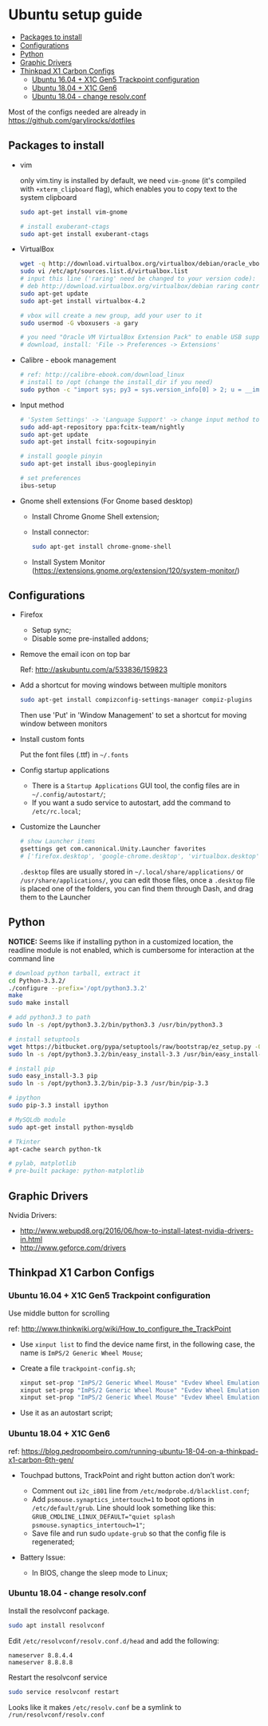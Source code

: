 # Ubuntu setup guide

- [Packages to install](#packages-to-install)
- [Configurations](#configurations)
- [Python](#python)
- [Graphic Drivers](#graphic-drivers)
- [Thinkpad X1 Carbon Configs](#thinkpad-x1-carbon-configs)
  - [Ubuntu 16.04 + X1C Gen5 Trackpoint configuration](#ubuntu-1604--x1c-gen5-trackpoint-configuration)
  - [Ubuntu 18.04 + X1C Gen6](#ubuntu-1804--x1c-gen6)
  - [Ubuntu 18.04 - change resolv.conf](#ubuntu-1804---change-resolvconf)

Most of the configs needed are already in https://github.com/garylirocks/dotfiles

## Packages to install

- vim

  only vim.tiny is installed by default, we need `vim-gnome` (it's compiled with `+xterm_clipboard` flag), which enables you to copy text to the system clipboard

  ```sh
  sudo apt-get install vim-gnome

  # install exuberant-ctags
  sudo apt-get install exuberant-ctags
  ```

- VirtualBox

  ```sh
  wget -q http://download.virtualbox.org/virtualbox/debian/oracle_vbox.asc -O- | sudo apt-key add -
  sudo vi /etc/apt/sources.list.d/virtualbox.list
  # input this line ('raring' need be changed to your version code):
  # deb http://download.virtualbox.org/virtualbox/debian raring contrib
  sudo apt-get update
  sudo apt-get install virtualbox-4.2

  # vbox will create a new group, add your user to it
  sudo usermod -G vboxusers -a gary

  # you need "Oracle VM VirtualBox Extension Pack" to enable USB support in guest OS
  # download, install: 'File -> Preferences -> Extensions'
  ```

- Calibre - ebook management

  ```sh
  # ref: http://calibre-ebook.com/download_linux
  # install to /opt (change the install_dir if you need)
  sudo python -c "import sys; py3 = sys.version_info[0] > 2; u = __import__('urllib.request' if py3 else 'urllib', fromlist=1); exec(u.urlopen('http://status.calibre-ebook.com/linux_installer').read()); main(install_dir='/opt')"
  ```

- Input method

  ```sh
  # 'System Settings' -> 'Language Support' -> change input method to 'fcitx'
  sudo add-apt-repository ppa:fcitx-team/nightly
  sudo apt-get update
  sudo apt-get install fcitx-sogoupinyin

  # install google pinyin
  sudo apt-get install ibus-googlepinyin

  # set preferences
  ibus-setup
  ```

- Gnome shell extensions (For Gnome based desktop)

  - Install Chrome Gnome Shell extension;
  - Install connector:

    ```sh
    sudo apt-get install chrome-gnome-shell
    ```

  - Install System Monitor (https://extensions.gnome.org/extension/120/system-monitor/)

## Configurations

- Firefox

  - Setup sync;
  - Disable some pre-installed addons;

- Remove the email icon on top bar

  Ref: http://askubuntu.com/a/533836/159823

- Add a shortcut for moving windows between multiple monitors

  ```sh
  sudo apt-get install compizconfig-settings-manager compiz-plugins
  ```

  Then use 'Put' in 'Window Management' to set a shortcut for moving window between monitors

- Install custom fonts

  Put the font files (.ttf) in `~/.fonts`

- Config startup applications

  - There is a `Startup Applications` GUI tool, the config files are in `~/.config/autostart/`;
  - If you want a sudo service to autostart, add the command to `/etc/rc.local`;

- Customize the Launcher

  ```sh
  # show Launcher items
  gsettings get com.canonical.Unity.Launcher favorites
  # ['firefox.desktop', 'google-chrome.desktop', 'virtualbox.desktop', 'nautilus-home.desktop', 'gnome-control-center.desktop']
  ```

  `.desktop` files are usually stored in `~/.local/share/applications/` or `/usr/share/applications/`, you can edit those files, once a `.desktop` file is placed one of the folders, you can find them through Dash, and drag them to the Launcher

## Python

**NOTICE:** Seems like if installing python in a customized location, the readline module is not enabled, which is cumbersome for interaction at the command line

```sh
# download python tarball, extract it
cd Python-3.3.2/
./configure --prefix='/opt/python3.3.2'
make
sudo make install

# add python3.3 to path
sudo ln -s /opt/python3.3.2/bin/python3.3 /usr/bin/python3.3

# install setuptools
wget https://bitbucket.org/pypa/setuptools/raw/bootstrap/ez_setup.py -O - | sudo python3.3
sudo ln -s /opt/python3.3.2/bin/easy_install-3.3 /usr/bin/easy_install-3.3

# install pip
sudo easy_install-3.3 pip
sudo ln -s /opt/python3.3.2/bin/pip-3.3 /usr/bin/pip-3.3

# ipython
sudo pip-3.3 install ipython

# MySQLdb module
sudo apt-get install python-mysqldb

# Tkinter
apt-cache search python-tk

# pylab, matplotlib
# pre-built package: python-matplotlib
```

## Graphic Drivers

Nvidia Drivers:

- http://www.webupd8.org/2016/06/how-to-install-latest-nvidia-drivers-in.html
- http://www.geforce.com/drivers

## Thinkpad X1 Carbon Configs

### Ubuntu 16.04 + X1C Gen5 Trackpoint configuration

Use middle button for scrolling

ref: http://www.thinkwiki.org/wiki/How_to_configure_the_TrackPoint

- Use `xinput list` to find the device name first, in the following case, the name is `ImPS/2 Generic Wheel Mouse`;

- Create a file `trackpoint-config.sh`;

  ```sh
  xinput set-prop "ImPS/2 Generic Wheel Mouse" "Evdev Wheel Emulation" 1
  xinput set-prop "ImPS/2 Generic Wheel Mouse" "Evdev Wheel Emulation Button" 2
  xinput set-prop "ImPS/2 Generic Wheel Mouse" "Evdev Wheel Emulation Axes" 6 7 4 5
  ```

- Use it as an autostart script;

### Ubuntu 18.04 + X1C Gen6

ref: https://blog.pedropombeiro.com/running-ubuntu-18-04-on-a-thinkpad-x1-carbon-6th-gen/

- Touchpad buttons, TrackPoint and right button action don’t work:

  - Comment out `i2c_i801` line from `/etc/modprobe.d/blacklist.conf`;
  - Add `psmouse.synaptics_intertouch=1` to boot options in `/etc/default/grub`. Line should look something like this:
    `GRUB_CMDLINE_LINUX_DEFAULT="quiet splash psmouse.synaptics_intertouch=1"`;
  - Save file and run sudo `update-grub` so that the config file is regenerated;

- Battery Issue:

  - In BIOS, change the sleep mode to Linux;

### Ubuntu 18.04 - change resolv.conf

Install the resolvconf package.

```sh
sudo apt install resolvconf
```

Edit `/etc/resolvconf/resolv.conf.d/head` and add the following:

```
nameserver 8.8.4.4
nameserver 8.8.8.8
```

Restart the resolvconf service

```sh
sudo service resolvconf restart
```

Looks like it makes `/etc/resolv.conf` be a symlink to `/run/resolvconf/resolv.conf`
